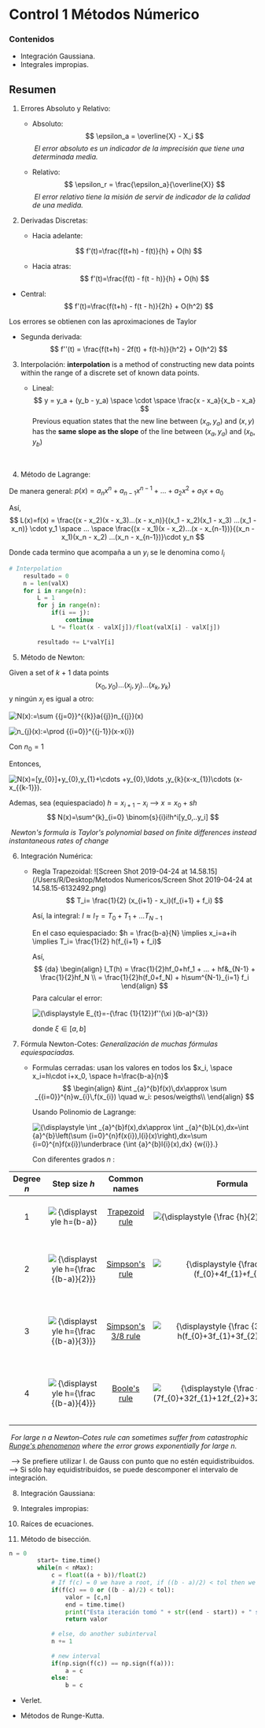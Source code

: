 # Control 1 Métodos Númerico

### Contenidos 

- Integración Gaussiana.
- Integrales impropias.


## Resumen
1. Errores Absoluto y Relativo:

	* Absoluto:
		$$
		\epsilon_a = \overline{X} - X_i
		$$
		​		*El error absoluto es un indicador de la imprecisión que tiene una determinada media.*

	* Relativo: 
		$$
		\epsilon_r = \frac{\epsilon_a}{\overline{X}}
		$$
		​		*El error relativo tiene la misión de servir de indicador de la calidad de una medida.* 

	

2. Derivadas Discretas:

	* Hacia adelante:

	
	$$
	f'(t)=\frac{f(t+h) - f(t)}{h} + O(h)
$$
	
	* Hacia atras:
$$
		f'(t)=\frac{f(t) - f(t - h)}{h} + O(h)
		$$

* Central:
		$$
		f'(t)=\frac{f(t+h) - f(t - h)}{2h} + O(h^2)
	$$
	

	

Los errores se obtienen con las aproximaciones de Taylor
	


* Segunda derivada: 
		$$
		f''(t) = \frac{f(t+h) - 2f(t) + f(t-h)}{h^2} + O(h^2)
	$$
	

	
3. Interpolación:  **interpolation** is a method of constructing new data points within the range of a discrete set of known data points.

	* Lineal: 
		$$
		y = y_a + (y_b - y_a) \space \cdot \space \frac{x - x_a}{x_b - x_a}
		$$
		Previous equation states that the new line between $(x_a,y_a)$ and $(x,y)$ has the **same slope as the slope** of the line between $(x_a,y_a)$ and $(x_b,y_b)$


​		

4. Método de Lagrange:

  De manera general: 	$p(x) = a_n x^n + a_{n-1}x^{n-1} +…+ a_2x^2 +a_1x + a_0$

  Así,
  $$
  L(x)=f(x) = \frac{(x - x_2)(x - x_3)...(x - x_n)}{(x_1 - x_2)(x_1 - x_3) ...(x_1 - x_n)} \cdot y_1 \space ... \space \frac{(x - x_1)(x - x_2)...(x - x_{n-1})}{(x_n - x_1)(x_n - x_2) ...(x_n - x_{n-1})}\cdot y_n
  $$

  

  Donde cada termino que acompaña a un $y_i$ se le denomina como $l_i$

  ```python
  # Interpolation
      resultado = 0
      n = len(valX)
      for i in range(n):
          L = 1
          for j in range(n):
              if(i == j):
                  continue
              L *= float(x - valX[j])/float(valX[i] - valX[j])
                  
          resultado += L*valY[i]
  ```

  

5. Método de Newton:

  Given a set of *k* + 1 data points $$(x_0,y_0)…(x_j,y_j)…(x_k,y_k)$$ y ningún $x_j$ es igual a otro:

  ![N(x):=\sum _{{j=0}}^{{k}}a_{{j}}n_{{j}}(x)](https://wikimedia.org/api/rest_v1/media/math/render/svg/b7bb15443c96172a7ef235cb973010feab25e428)

  ![n_{j}(x):=\prod _{{i=0}}^{{j-1}}(x-x_{i})](https://wikimedia.org/api/rest_v1/media/math/render/svg/227efa64e8b5301108a7a5da5cbbb86dcf59af04)

  Con $n_0 = 1$

  Entonces,

  ![N(x)=[y_{0}]+[y_{0},y_{1}](x-x_{0})+\cdots +[y_{0},\ldots ,y_{k}](x-x_{0})(x-x_{1})\cdots (x-x_{{k-1}}).](https://wikimedia.org/api/rest_v1/media/math/render/svg/b68037ee2fd3c52e2f564605fcd6308048dee2f1)

  Ademas, sea (equiespaciado) $h=x_{i+1}-x_i$ —> $x = x_0 +sh$ 
  $$
  N(x)=\sum^{k}_{i=0} \binom{s}{i}i!h^i[y_0,..y_i]
  $$

  ​							*Newton's formula is Taylor's polynomial based on finite differences instead 														 	instantaneous rates of change*

  

6. Integración Numérica:

	* Regla Trapezoidal:
		![Screen Shot 2019-04-24 at 14.58.15](/Users/R/Desktop/Metodos Numericos/Screen Shot 2019-04-24 at 14.58.15-6132492.png)
		$$
		T_i= \frac{1}{2} (x_{i+1} - x_i)(f_{i+1} + f_i)
		$$
		

		Así, la integral: $I \approx I_T= T_0 + T_1 +… T_{N-1}$

		En el caso equiespaciado: $h = \frac{b-a}{N} \implies x_i=a+ih \implies T_i= \frac{1}{2} h(f_{i+1} + f_i)$

		Así, 
		$$ {da}
		\begin{align}
		I_T(h) =  \frac{1}{2}hf_0+hf_1 + … + hf&_{N-1} + \frac{1}{2}hf_N \\
		= \frac{1}{2}h(f_0+f_N) + h\sum^{N-1}_{i=1} f_i 
		\end{align}
		$$
		Para calcular el error:

		![{\displaystyle E_{t}=-{\frac {1}{12}}f''(\xi )(b-a)^{3}}](https://wikimedia.org/api/rest_v1/media/math/render/svg/523edb27b0310bad7e16af07eec0a3591109e2b4)

		donde $\xi \in [a, b]$

		

7. Fórmula Newton-Cotes: *Generalización de muchas fórmulas equiespaciadas.*

	* Formulas cerradas: usan los valores en todos los $x_i, \space x_i=h\cdot i+x_0, \space h=\frac{b-a}{n}$
		$$
		\begin{align}
		&\int _{a}^{b}f(x)\,dx\approx \sum _{{i=0}}^{n}w_{i}\,f(x_{i}) \quad w_i: pesos/weigths\\
		\end{align}
		$$
		

		Usando Polinomio de Lagrange:

		![{\displaystyle \int _{a}^{b}f(x)\,dx\approx \int _{a}^{b}L(x)\,dx=\int _{a}^{b}\left(\sum _{i=0}^{n}f(x_{i})\,l_{i}(x)\right)\,dx=\sum _{i=0}^{n}f(x_{i})\underbrace {\int _{a}^{b}l_{i}(x)\,dx} _{w_{i}}.}](https://wikimedia.org/api/rest_v1/media/math/render/svg/2c499732c85ec048ef1279eab57cf653d2acda83)

		Con diferentes grados $n$ :

| Degree *n* |                        Step size *h*                         |                         Common names                         |                           Formula                            |                          Error term                          |
| :--------: | :----------------------------------------------------------: | :----------------------------------------------------------: | :----------------------------------------------------------: | :----------------------------------------------------------: |
|     1      | ![{\displaystyle h=(b-a)}](https://wikimedia.org/api/rest_v1/media/math/render/svg/c158e4ba83cf5e0d310507698389439babc6920e) | [Trapezoid rule](https://en.wikipedia.org/wiki/Trapezoid_rule) | ![{\displaystyle {\frac {h}{2}}(f_{0}+f_{1})}](https://wikimedia.org/api/rest_v1/media/math/render/svg/190810541a767e7404bb18a6ad65e7b27e928d0c) | ![-{\frac  {(b-a)^{3}}{12}}\,f^{{(2)}}(\xi )](https://wikimedia.org/api/rest_v1/media/math/render/svg/832a38281b02d44403f66937c749653209eefe07) |
|     2      | ![{\displaystyle h={\frac {(b-a)}{2}}}](https://wikimedia.org/api/rest_v1/media/math/render/svg/415038a2eb6e57cc1703224df91e562a419b0781) | [Simpson's rule](https://en.wikipedia.org/wiki/Simpson's_rule) | ![{\displaystyle {\frac {h}{3}}(f_{0}+4f_{1}+f_{2})}](https://wikimedia.org/api/rest_v1/media/math/render/svg/8cea0ac47e190b2b8c49d0e198becf0e6e1ff2ee) | ![{\displaystyle -{\frac {(b-a)^{5}}{90\cdot 2^{5}}}\,f^{(4)}(\xi )}](https://wikimedia.org/api/rest_v1/media/math/render/svg/5b2710aa9cd1df7d7be3e3d169542d95f73ef07e) |
|     3      | ![{\displaystyle h={\frac {(b-a)}{3}}}](https://wikimedia.org/api/rest_v1/media/math/render/svg/aa2078209bb2e5105943d1ca703d8983c90f18c4) | [Simpson's 3/8 rule](https://en.wikipedia.org/wiki/Simpson's_rule#Simpson's_3/8_rule) | ![{\displaystyle {\frac {3}{8}}\cdot h(f_{0}+3f_{1}+3f_{2}+f_{3})}](https://wikimedia.org/api/rest_v1/media/math/render/svg/ccc0ab0cd061d01b3a8313fed17fa14c1074a2b8) | ![{\displaystyle -{\frac {3(b-a)^{5}}{80\cdot 3^{5}}}\,f^{(4)}(\xi )}](https://wikimedia.org/api/rest_v1/media/math/render/svg/88b496d9784f524d9f2be3939955b3d0fdb82b68) |
|     4      | ![{\displaystyle h={\frac {(b-a)}{4}}}](https://wikimedia.org/api/rest_v1/media/math/render/svg/43d304a0454f8882444f5c4a3dc71cb5cffc0e09) |  [Boole's rule](https://en.wikipedia.org/wiki/Boole's_rule)  | ![{\displaystyle {\frac {2h}{45}}(7f_{0}+32f_{1}+12f_{2}+32f_{3}+7f_{4})}](https://wikimedia.org/api/rest_v1/media/math/render/svg/a86158a4ee409ea52d1f989cac7d5d1744907635) | ![{\displaystyle -{\frac {8(b-a)^{7}}{945\cdot 4^{7}}}\,f^{(6)}(\xi )}](https://wikimedia.org/api/rest_v1/media/math/render/svg/ed957a117732d99eb23732bb98f61f78a6da6cc9) |

​					*For large n a Newton–Cotes rule can sometimes suffer from catastrophic [Runge's phenomenon](https://en.wikipedia.org/wiki/Runge's_phenomenon) 					where the error grows exponentially for large n.* 

​		—> Se prefiere utilizar I. de Gauss con punto que no estén equidistribuidos.
​		—> Si sólo hay equidistribuidos, se puede descomponer el intervalo de integración.



8. Integración Gaussiana:

	

9. Integrales impropias:

10. Raíces de ecuaciones.

11. Método de bisección.

```python
n = 0
        start= time.time()
        while(n < nMax):
            c = float((a + b))/float(2)
            # If f(c) = 0 we have a root, if ((b - a)/2) < tol then we meet a stopping criteria
            if(f(c) == 0 or ((b - a)/2) < tol):
                valor = [c,n]
                end = time.time()
                print("Esta iteración tomó " + str((end - start)) + " segundos")
                return valor
            
            # else, do another subinterval
            n += 1
            
            # new interval
            if(np.sign(f(c)) == np.sign(f(a))):
                a = c
            else:
                b = c
```

* Verlet.

- Métodos de Runge-Kutta.
